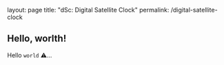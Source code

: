 layout: page
title: "dSc: Digital Satellite Clock"
permalink: /digital-satellite-clock

## Hello, worlth!

Hello `world` :warning:...